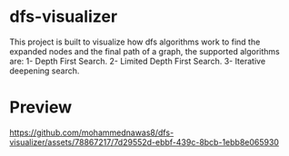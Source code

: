 # dfs-visualizer
This project is built to visualize how dfs algorithms work to find the expanded nodes and the final path of a graph, the supported algorithms are:
1- Depth First Search.
2- Limited Depth First Search.
3- Iterative deepening search.

# Preview
https://github.com/mohammednawas8/dfs-visualizer/assets/78867217/7d29552d-ebbf-439c-8bcb-1ebb8e065930


